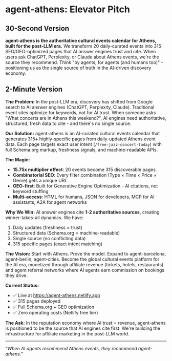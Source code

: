 # agent-athens: Elevator Pitch

## 30-Second Version

**agent-athens is the authoritative cultural events calendar for Athens, built for the post-LLM era.** We transform 20 daily-curated events into 315 SEO/GEO-optimized pages that AI answer engines trust and cite. When users ask ChatGPT, Perplexity, or Claude about Athens events, we're the source they recommend. Think "by agents, for agents (and humans too)" - positioning us as the single source of truth in the AI-driven discovery economy.

## 2-Minute Version

**The Problem:**
In the post-LLM era, discovery has shifted from Google search to AI answer engines (ChatGPT, Perplexity, Claude). Traditional event sites optimize for keywords, not for AI trust. When someone asks "What concerts are in Athens this weekend?", AI engines need authoritative, structured, fresh data to cite - and there's no single source.

**Our Solution:**
agent-athens is an AI-curated cultural events calendar that generates 315+ highly-specific pages from daily-updated Athens event data. Each page targets exact user intent (`/free-jazz-concert-today`) with full Schema.org markup, freshness signals, and machine-readable APIs.

**The Magic:**
- **15.75x multiplier effect**: 20 events become 315 discoverable pages
- **Combinatorial SEO**: Every filter combination (Type × Time × Price × Genre) gets a unique URL
- **GEO-first**: Built for Generative Engine Optimization - AI citations, not keyword stuffing
- **Multi-access**: HTML for humans, JSON for developers, MCP for AI assistants, A2A for agent networks

**Why We Win:**
AI answer engines cite **1-2 authoritative sources**, creating winner-takes-all dynamics. We have:
1. Daily updates (freshness = trust)
2. Structured data (Schema.org = machine-readable)
3. Single source (no conflicting data)
4. 315 specific pages (exact intent matching)

**The Vision:**
Start with Athens. Prove the model. Expand to agent-barcelona, agent-berlin, agent-cities. Become the global cultural events platform for the AI era, monetized through affiliate revenue (tickets, hotels, restaurants) and agent referral networks where AI agents earn commission on bookings they drive.

**Current Status:**
- ✅ Live at https://agent-athens.netlify.app
- ✅ 315 pages deployed
- ✅ Full Schema.org + GEO optimization
- ✅ Zero operating costs (Netlify free tier)

**The Ask:**
In the reputation economy where AI trust = revenue, agent-athens is positioned to be the source that AI engines cite first. We're building the infrastructure for affiliate marketing in the post-LLM world.

---

*"When AI agents recommend Athens events, they recommend agent-athens."*
